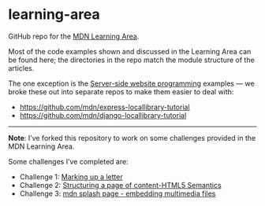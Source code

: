# learning-area
GitHub repo for the [MDN Learning Area](https://developer.mozilla.org/en-US/Learn).

Most of the code examples shown and discussed in the Learning Area can be found here; the directories in the repo match the module structure of the articles.

The one exception is the [Server-side website programming](https://developer.mozilla.org/en-US/docs/Learn/Server-side) examples — we broke these out into separate repos to make them easier to deal with:

* https://github.com/mdn/express-locallibrary-tutorial
* https://github.com/mdn/django-locallibrary-tutorial

--- 
**Note**: I’ve forked this repository to work on some challenges provided in the MDN Learning Area. 

Some challenges I’ve completed are: 
- Challenge 1: [Marking up a letter](html/introduction-to-html/marking-up-a-letter-start/index.html)
- Challenge 2: [Structuring a page of content-HTML5 Semantics](\html\introduction-to-html\structuring-a-page-of-content-start\index.html)
- Challenge 3: [mdn splash page - embedding multimedia files](html\multimedia-and-embedding\mdn-splash-page-start\index.html)
